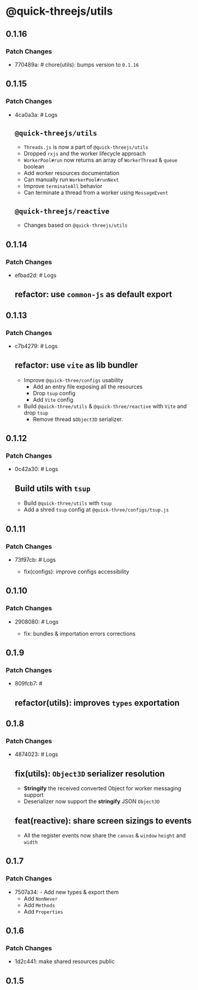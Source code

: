# @quick-threejs/utils

## 0.1.16

### Patch Changes

- 770489a: # chore(utils): bumps version to `0.1.16`

## 0.1.15

### Patch Changes

- 4ca0a3a: # Logs

  ## `@quick-threejs/utils`

  - `Threads.js` is now a part of `@quick-threejs/utils`
  - Dropped `rxjs` and the worker lifecycle approach
  - `WorkerPool#run` now returns an array of `WorkerThread` & `queue` boolean
  - Add worker resources documentation
  - Can manually run `WorkerPool#runNext`
  - Improve `terminateAll` behavior
  - Can terminate a thread from a worker using `MessageEvent`

  ## `@quick-threejs/reactive`

  - Changes based on `@quick-threejs/utils`

## 0.1.14

### Patch Changes

- efbad2d: # Logs

  ## refactor: use `common-js` as default export

## 0.1.13

### Patch Changes

- c7b4279: # Logs

  ## refactor: use `vite` as lib bundler

  - Improve `@quick-three/configs` usability
    - Add an entry file exposing all the resources
    - Drop `tsup` config
    - Add `Vite` config
  - Build `@quick-three/utils` & `@quick-three/reactive` with `Vite` and drop `tsup`
    - Remove thread s`Object3D` serializer.

## 0.1.12

### Patch Changes

- 0c42a30: # Logs

  ## Build utils with `tsup`

  - Build `@quick-three/utils` with `tsup`
  - Add a shred `tsup` config at `@quick-three/configs/tsup.js`

## 0.1.11

### Patch Changes

- 73f97cb: # Logs

  - fix(configs): improve configs accessibility

## 0.1.10

### Patch Changes

- 2908080: # Logs

  - fix: bundles & importation errors corrections

## 0.1.9

### Patch Changes

- 809fcb7: #

  ## refactor(utils): improves `types` exportation

## 0.1.8

### Patch Changes

- 4874023: # Logs

  ## fix(utils): `Object3D` serializer resolution

  - **Stringify** the received converted Object for worker messaging support
  - Deserializer now support the **stringify** JSON `Object3D`

  ## feat(reactive): share screen sizings to events

  - All the register events now share the `canvas` & `window` `height` and `width`

## 0.1.7

### Patch Changes

- 7507a34: - Add new types & export them
  - Add `NonNever`
  - Add `Methods`
  - Add `Properties`

## 0.1.6

### Patch Changes

- 1d2c441: make shared resources public

## 0.1.5
